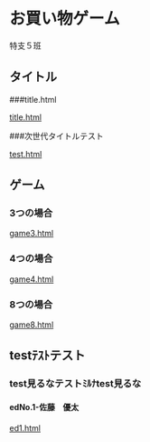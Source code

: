 # お買い物ゲーム
特支５班
## タイトル
###title.html

[title.html](https://hi-raaaaaaaaaaaaaaaaaaaaaaaaaaa.github.io/shopping/title.html)

###次世代タイトルテスト

[test.html](https://hi-raaaaaaaaaaaaaaaaaaaaaaaaaaa.github.io/shopping/test.html)

## ゲーム
### 3つの場合

[game3.html](https://hi-raaaaaaaaaaaaaaaaaaaaaaaaaaa.github.io/shopping/game3.html)


### 4つの場合

[game4.html](https://hi-raaaaaaaaaaaaaaaaaaaaaaaaaaa.github.io/shopping/game4.html)


### 8つの場合

[game8.html](https://hi-raaaaaaaaaaaaaaaaaaaaaaaaaaa.github.io/shopping/game8.html)

## testﾃｽﾄテスト
### test見るなテストﾐﾙﾅtest見るな

#### edNo.1-佐藤　優太

[ed1.html](https://hi-raaaaaaaaaaaaaaaaaaaaaaaaaaa.github.io/shopping/project-HorRoR/ed1.html)


